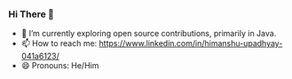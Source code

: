 ### Hi There 👋

- 🔭 I’m currently exploring open source contributions, primarily in Java.
- 📫 How to reach me: https://www.linkedin.com/in/himanshu-upadhyay-041a6123/
- 😄 Pronouns: He/Him


